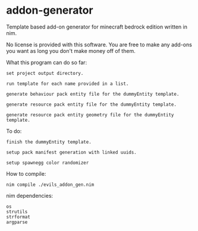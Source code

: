 # addon-generator
Template based add-on generator for minecraft bedrock edition written in nim.

No license is provided with this software. You are free to make any add-ons you want as long you don't make money off of them.

What this program can do so far:
	
	set project output directory.

	run template for each name provided in a list.

	generate behaviour pack entity file for the dummyEntity template. 
	
	generate resource pack entity file for the dummyEntity template.
	
	generate resource pack entity geometry file for the dummyEntity template.
	
To do:
	
	finish the dummyEntity template.
	
	setup pack manifest generation with linked uuids.
	
	setup spawnegg color randomizer
	
How to compile:
	
	nim compile ./evils_addon_gen.nim

nim dependencies:
	
	os
	strutils
	strformat
	argparse
